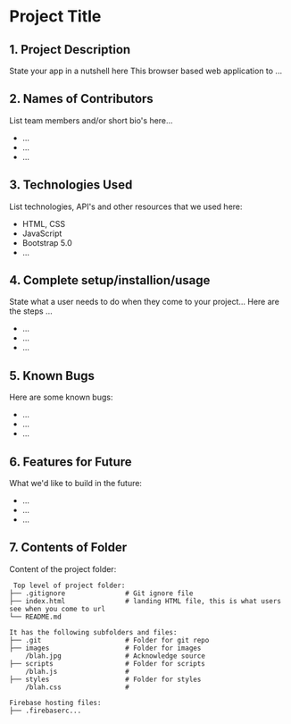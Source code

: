 # Project Title

## 1. Project Description
State your app in a nutshell here
This browser based web application to ... 


## 2. Names of Contributors
List team members and/or short bio's here... 
* ...
* ...
* ...
	
## 3. Technologies Used
List technologies, API's and other resources that we used here: 
* HTML, CSS
* JavaScript
* Bootstrap 5.0
* ...

## 4. Complete setup/installion/usage
State what a user needs to do when they come to your project...
Here are the steps ...
* ...
* ...
* ...

## 5. Known Bugs
Here are some known bugs:
* ...
* ...
* ...

## 6. Features for Future
What we'd like to build in the future:
* ...
* ...
* ...
	
## 7. Contents of Folder
Content of the project folder:

```
 Top level of project folder: 
├── .gitignore               # Git ignore file
├── index.html               # landing HTML file, this is what users see when you come to url
└── README.md

It has the following subfolders and files:
├── .git                     # Folder for git repo
├── images                   # Folder for images
    /blah.jpg                # Acknowledge source
├── scripts                  # Folder for scripts
    /blah.js                 # 
├── styles                   # Folder for styles
    /blah.css                # 

Firebase hosting files: 
├── .firebaserc...


```


